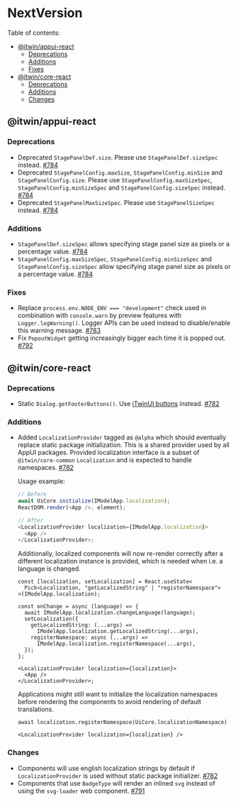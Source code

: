 # NextVersion <!-- omit from toc -->

Table of contents:

- [@itwin/appui-react](#itwinappui-react)
  - [Deprecations](#deprecations)
  - [Additions](#additions)
  - [Fixes](#fixes)
- [@itwin/core-react](#itwincore-react)
  - [Deprecations](#deprecations-1)
  - [Additions](#additions-1)
  - [Changes](#changes)

## @itwin/appui-react

### Deprecations

- Deprecated `StagePanelDef.size`. Please use `StagePanelDef.sizeSpec` instead. [#784](https://github.com/iTwin/appui/pull/784)
- Deprecated `StagePanelConfig.maxSize`, `StagePanelConfig.minSize` and `StagePanelConfig.size`. Please use `StagePanelConfig.maxSizeSpec`, `StagePanelConfig.minSizeSpec` and `StagePanelConfig.sizeSpec` instead. [#784](https://github.com/iTwin/appui/pull/784)
- Deprecated `StagePanelMaxSizeSpec`. Please use `StagePanelSizeSpec` instead. [#784](https://github.com/iTwin/appui/pull/784)

### Additions

- `StagePanelDef.sizeSpec` allows specifying stage panel size as pixels or a percentage value. [#784](https://github.com/iTwin/appui/pull/784)
- `StagePanelConfig.maxSizeSpec`, `StagePanelConfig.minSizeSpec` and `StagePanelConfig.sizeSpec` allow specifying stage panel size as pixels or a percentage value. [#784](https://github.com/iTwin/appui/pull/784)

### Fixes

- Replace `process.env.NODE_ENV === "development"` check used in combination with `console.warn` by preview features with `Logger.logWarning()`. Logger APIs can be used instead to disable/enable this warning message. [#783](https://github.com/iTwin/appui/pull/783)
- Fix `PopoutWidget` getting increasingly bigger each time it is popped out. [#792](https://github.com/iTwin/appui/pull/792)

## @itwin/core-react

### Deprecations

- Static `Dialog.getFooterButtons()`. Use [iTwinUI buttons](https://itwinui.bentley.com/docs/button) instead. [#782](https://github.com/iTwin/appui/pull/782)

### Additions

- Added `LocalizationProvider` tagged as `@alpha` which should eventually replace static package initialization.
  This is a shared provider used by all AppUI packages. Provided localization interface is a subset of `@itwin/core-common` `Localization` and is expected to handle namespaces. [#782](https://github.com/iTwin/appui/pull/782)

  Usage example:

  ```ts
  // Before
  await UiCore.initialize(IModelApp.localization);
  ReactDOM.render(<App />, element);

  // After
  <LocalizationProvider localization={IModelApp.localization}>
    <App />
  </LocalizationProvider>;
  ```

  Additionally, localized components will now re-render correctly after a different localization instance is provided, which is needed when i.e. a language is changed.

  ```tsx
  const [localization, setLocalization] = React.useState<
    Pick<Localization, "getLocalizedString" | "registerNamespace">
  >(IModelApp.localization);

  const onChange = async (language) => {
    await IModelApp.localization.changeLanguage(language);
    setLocalization({
      getLocalizedString: (...args) =>
        IModelApp.localization.getLocalizedString(...args),
      registerNamespace: async (...args) =>
        IModelApp.localization.registerNamespace(...args),
    });
  };

  <LocalizationProvider localization={localization}>
    <App />
  </LocalizationProvider>;
  ```

  Applications might still want to initialize the localization namespaces before rendering the components to avoid rendering of default translations.

  ```tsx
  await localization.registerNamespace(UiCore.localizationNamespace)

  <LocalizationProvider localization={localization} />
  ```

### Changes

- Components will use english localization strings by default if `LocalizationProvider` is used without static package initializer. [#782](https://github.com/iTwin/appui/pull/782)
- Components that use `BadgeType` will render an inlined `svg` instead of using the `svg-loader` web component. [#791](https://github.com/iTwin/appui/pull/791)
